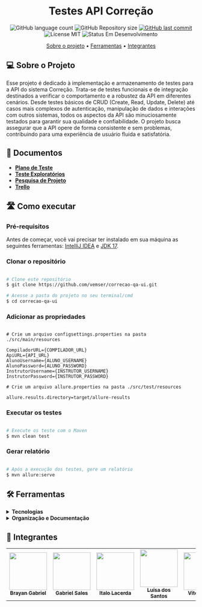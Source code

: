 <h1 align="center"> 
Testes API Correção
</h1>

<p align="center">
  <img alt="GitHub language count" src="https://img.shields.io/github/languages/count/vemser/correcao-qa-web?color=%2304D361">

  <img alt="GitHub Repository size" src="https://img.shields.io/github/repo-size/vemser/correcao-qa-web">
  
  <a href="https://github.com/vemser/correcao-qa-web/commits/main">
    <img alt="GitHub last commit" src="https://img.shields.io/github/last-commit/vemser/correcao-qa-web">
  </a>
  
  <img alt="License MIT" src="https://img.shields.io/badge/license-MIT-brightgreen">

  <img alt="Status Em Desenvolvimento" src="https://img.shields.io/badge/status-em%20desenvolvimento-green">
</p>

<p align="center">
  <a href="#-sobre-o-projeto">Sobre o projeto</a> •
  <a href="#-ferramentas">Ferramentas</a> •
  <a href="#-integrantes">Integrantes</a>
</p>

## 💻 Sobre o Projeto

Esse projeto é dedicado à implementação e armazenamento de testes para a API do sistema Correção. Trata-se de testes funcionais e de integração destinados a verificar o comportamento e a robustez da API em diferentes cenários. Desde testes básicos de CRUD (Create, Read, Update, Delete) até casos mais complexos de autenticação, manipulação de dados e interações com outros sistemas, todos os aspectos da API são minuciosamente testados para garantir sua qualidade e confiabilidade. O projeto busca assegurar que a API opere de forma consistente e sem problemas, contribuindo para uma experiência de usuário fluida e satisfatória.

## 📑 Documentos

- **[Plano de Teste](https://docs.google.com/document/d/1SxLgyNhLnXAYeXYCTrsq6NWP6tMdFnrjHGIxlEaN9G4/edit)**
- **[Teste Exploratórios](https://docs.google.com/document/d/1SKQBuc9KmqkJDnJjGq9zEj3r1nSP5qJZxXwKIN-kibs/edit)**
- **[Pesquisa de Projeto](https://docs.google.com/forms/d/1_6oCTheYJjrXvQU1D5m4M7oordWl4G608pYQvKzt2mA/edit#responses)**
- **[Trello](https://trello.com/b/pPZydmbX/vem-ser-corre%C3%A7%C3%A3o)**

## 🛣️ Como executar

### Pré-requisitos

Antes de começar, você vai precisar ter instalado em sua máquina as seguintes ferramentas: [IntelliJ IDEA](https://www.jetbrains.com/idea/) e [JDK 17](https://www.oracle.com/java/technologies/downloads/).

### Clonar o repositório

```bash

# Clone este repositório
$ git clone https://github.com/vemser/correcao-qa-ui.git

# Acesse a pasta do projeto no seu terminal/cmd
$ cd correcao-qa-ui

```

### Adicionar as propriedades

```properties

# Crie um arquivo configsettings.properties na pasta ./src/main/resources

CompiladorURL={COMPILADOR_URL}
ApiURL={API_URL}
AlunoUsername={ALUNO_USERNAME}
AlunoPassword={ALUNO_PASSWORD}
InstrutorUsername={INSTRUTOR_USERNAME}
InstrutorPassword={INSTRUTOR_PASSWORD}

```

```properties
# Crie um arquivo allure.properties na pasta ./src/test/resources

allure.results.directory=target/allure-results

```

### Executar os testes

```bash

# Execute os teste com o Maven
$ mvn clean test

```

### Gerar relatório

```bash

# Após a execução dos testes, gere um relatório
$ mvn allure:serve

```

## 🛠 Ferramentas

<details>
  <summary><b>Tecnologias</b></summary>
  
  - **[REST Assured](https://rest-assured.io/)**
  - **[JUnit5](https://junit.org/junit5/)**
  - **[Docker](https://www.docker.com/)**
  - **[Postman](https://www.postman.com/)**
  - **[Jenkins](https://www.jenkins.io/)**
  - **[Allure Report](https://allurereport.org/)**
  - **[IntelliJ IDEA](https://www.jetbrains.com/idea/)**
  - **[JDK 17](https://www.oracle.com/java/technologies/downloads/)**

</details>

<details>
  <summary><b>Organização e Documentação</b></summary>
  
  - **[Google Docs](https://docs.google.com/)**
  - **[Trello](https://trello.com/)**
  - **[Discord](https://discord.com/)**
  
</details>

## 👥 Integrantes

<table>
  <tr>
    <td align="center">
      <a href="https://github.com/brayanbenet">
        <img src="https://avatars.githubusercontent.com/u/63371569?v=4" width="100px"/><br>
        <sub>
          <b>Brayan Gabriel</b>
        </sub>
      </a>
    </td>
    <td align="center">
      <a href="https://github.com/gabrielvendas">
        <img src="https://avatars.githubusercontent.com/u/115078106?s=400&u=5d4b1146a08b63a3c82e11417f096dda0087c1ac&v=4" width="100px"/><br>
        <sub>
          <b>Gabriel Sales</b>
        </sub>
      </a>
    </td>
    <td align="center">
      <a href="https://github.com/ItaloLacerda">
        <img src="https://avatars.githubusercontent.com/u/99690658?v=4" width="100px;" /><br>
        <sub>
          <b>Italo Lacerda</b>
        </sub>
      </a>
    </td>
    <td align="center">
      <a href="https://github.com/Luh-Santos">
      <img src="https://avatars.githubusercontent.com/u/79276231?v=4" width="100px;" /><br>
        <sub>
          <b>Luísa dos Santos</b>
        </sub>
      </a>
    </td>
    <td align="center">
      <a href="https://github.com/VitorColombo">
      <img src="https://avatars.githubusercontent.com/u/110260819?v=4" width="100px;" /><br>
        <sub>
          <b>Vitor Nunes</b>
        </sub>
      </a>
    </td>
  </tr>
</table>
<br/>

